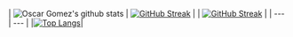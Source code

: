| ![Oscar Gomez's github stats](https://github-readme-stats.vercel.app/api?username=oagomezz&show_icons=true&theme=tokyonight) | [![GitHub Streak](https://github-readme-streak-stats.herokuapp.com?user=oagomezz&theme=tokyonight&border_radius=4.6)](https://oagomezz.co) |
| [![GitHub Streak](https://github-readme-streak-stats.herokuapp.com?user=oagomezz&theme=tokyonight&border_radius=4.6)](https://oagomezz.co) |
| --- | --- |
|[![Top Langs](https://github-readme-stats.vercel.app/api/top-langs/?username=oagomezz&size_weight=0.5&count_weight=0.5&theme=tokyonight)](https://github.com/oagomezz/)| 
